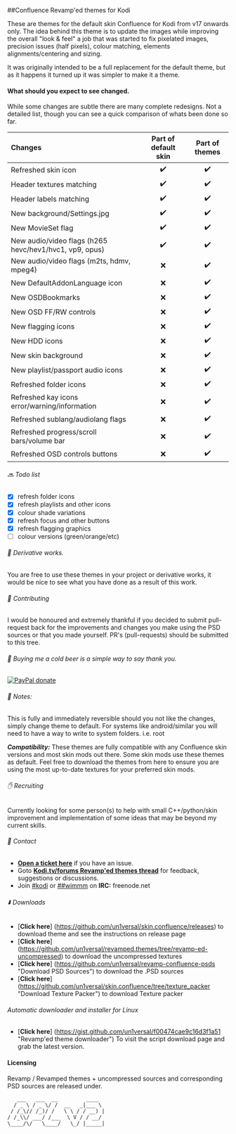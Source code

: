 ##Confluence Revamp'ed themes for Kodi

These are themes for the default skin Confluence for Kodi from v17 onwards only.
The idea behind this theme is to update the images while improving the overall "look & feel" a job that was started to fix pixelated images, precision issues (half pixels), colour matching, elements alignments/centering and sizing.

It was originally intended to be a full replacement for the default theme, but as it happens it turned up it was simpler to make it a theme.

#### What should you expect to see changed.

While some changes are subtle there are many complete redesigns.
Not a detailed list, though you can see a quick comparison of whats been done so far.

Changes | Part of default skin | Part of themes
:----|:---:|:---:
Refreshed skin icon  | :heavy_check_mark: | :heavy_check_mark:
Header textures matching | :heavy_check_mark: | :heavy_check_mark:
Header labels matching | :heavy_check_mark: | :heavy_check_mark:
New background/Settings.jpg | :heavy_check_mark: | :heavy_check_mark:
New MovieSet flag | :heavy_check_mark: | :heavy_check_mark:
New audio/video flags (h265 hevc/hev1/hvc1, vp9, opus) | :heavy_check_mark: | :heavy_check_mark:
New audio/video flags (m2ts, hdmv, mpeg4) | :x: | :heavy_check_mark:
New DefaultAddonLanguage icon | :x: | :heavy_check_mark:
New OSDBookmarks | :x: | :heavy_check_mark:
New OSD FF/RW controls | :x: | :heavy_check_mark:
New flagging icons | :x: | :heavy_check_mark:
New HDD icons | :x: | :heavy_check_mark:
New skin background | :x: | :heavy_check_mark:
New playlist/passport audio icons | :x: | :heavy_check_mark:
Refreshed folder icons | :x: | :heavy_check_mark:
Refreshed kay icons error/warning/information | :x: | :heavy_check_mark:
Refreshed sublang/audiolang flags | :x: | :heavy_check_mark:
Refreshed progress/scroll bars/volume bar | :x: | :heavy_check_mark:
Refreshed OSD controls buttons | :x: | :heavy_check_mark:

######  :soon: Todo list
- [x] refresh folder icons
- [x] refresh playlists and other icons
- [x] colour shade variations
- [x] refresh focus and other buttons
- [x] refresh flagging graphics
- [ ] colour versions (green/orange/etc)

###### :construction: Derivative works.

You are free to use these themes in your project or derivative works, it would be nice to see what you have done as a result of this work.

###### :wrench: Contributing

I would be honoured and extremely thankful if you decided to submit pull-request back for the improvements and changes you make using the PSD sources or that you made yourself.
PR's (pull-requests) should be submitted to this tree.

###### :beer: Buying me a cold beer is a simple way to say thank you.

[![PayPal donate](http://git.io/vRgAU "Buy me a cold beer")](https://www.paypal.com/cgi-bin/webscr?cmd=_s-xclick&hosted_button_id=MEEL9KWN5NFD2)

###### :memo: Notes:
This is fully and immediately reversible should you not like the changes, simply change theme to default.
For systems like android/similar you will need to have a way to write to system folders. i.e. root

***Compatibility:*** These themes are fully compatible with any Confluence skin versions and most skin mods out there. Some skin mods use these themes as default.
Feel free to download the themes from here to ensure you are using the most up-to-date textures for your preferred skin mods.

###### :hand: Recruiting
Currently looking for some person(s) to help with small C++/python/skin improvement and implementation of some ideas that may be beyond my current skills.

###### :speech_balloon: Contact

- [**Open a ticket here**](https://github.com/un1versal/revamped.themes/issues/new "Open a ticket here") if you have an issue.
- Goto [**Kodi.tv/forums Revamp'ed themes thread**](http://forum.kodi.tv/showthread.php?tid=203291 "goto Kodi.tv/forums Revamp'ed themes thread") for feedback, suggestions or discussions.
- Join [#kodi](https://webchat.freenode.net?nick=revamped-fan&channels=%23kodi&prompt=1 "join #kodi") or [##wimmm](https://webchat.freenode.net?nick=revamped-fan&channels=%23%23wimm&prompt=1 "join #wimm") on **IRC:** freenode.net

######  :arrow_down: Downloads

- [**Click here**] (https://github.com/un1versal/skin.confluence/releases) to download theme and see the instructions on release page
- [**Click here**] (https://github.com/un1versal/revamped.themes/tree/revamp-ed-uncompressed) to download the uncompressed textures
- [**Click here**] (https://github.com/un1versal/revamp-confluence-psds "Download PSD Sources") to download the .PSD sources
- [**Click here**] (https://github.com/un1versal/skin.confluence/tree/texture_packer "Download Texture Packer") to download Texture packer

###### Automatic downloader and installer for Linux

- [**Click here**] (https://gist.github.com/un1versal/f00474cae9c16d3f1a51 "Revamp'ed theme downloader") To visit the script download page and grab the latest version.

#### Licensing

Revamp / Revamped themes + uncompressed sources and corresponding PSD sources are released under.

```
   ___   ___  __         ____
  / _ \ / _ \/ /  __   _|___ \
 / /_\// /_)/ /   \ \ / / __) |
/ /_\\/ ___/ /___  \ V / / __/
\____/\/   \____/   \_/ |_____|

```
